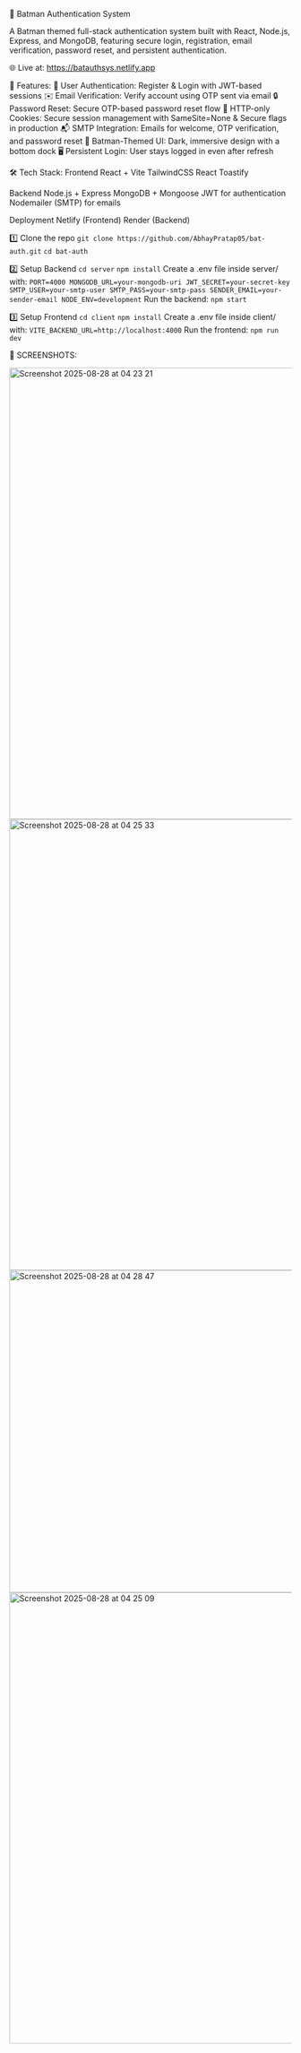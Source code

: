 🦇 Batman Authentication System

A Batman themed full-stack authentication system built with React, Node.js, Express, and MongoDB, featuring secure login, registration, email verification, password reset, and persistent authentication.

🌐 Live at: https://batauthsys.netlify.app

🚀 Features:
🔑 User Authentication: Register & Login with JWT-based sessions
✉️ Email Verification: Verify account using OTP sent via email
🔒 Password Reset: Secure OTP-based password reset flow
🍪 HTTP-only Cookies: Secure session management with SameSite=None & Secure flags in production
📬 SMTP Integration: Emails for welcome, OTP verification, and password reset
🖤 Batman-Themed UI: Dark, immersive design with a bottom dock
🖥️ Persistent Login: User stays logged in even after refresh

🛠️ Tech Stack:
Frontend
React + Vite
TailwindCSS
React Toastify

Backend
Node.js + Express
MongoDB + Mongoose
JWT for authentication
Nodemailer (SMTP) for emails

Deployment
Netlify (Frontend)
Render (Backend)

1️⃣ Clone the repo
`git clone https://github.com/AbhayPratap05/bat-auth.git`
`cd bat-auth`

2️⃣ Setup Backend
`cd server`
`npm install`
Create a .env file inside server/ with:
`PORT=4000
MONGODB_URL=your-mongodb-uri
JWT_SECRET=your-secret-key
SMTP_USER=your-smtp-user
SMTP_PASS=your-smtp-pass
SENDER_EMAIL=your-sender-email
NODE_ENV=development`
Run the backend:
`npm start`

3️⃣ Setup Frontend
`cd client`
`npm install`
Create a .env file inside client/ with:
`VITE_BACKEND_URL=http://localhost:4000`
Run the frontend:
`npm run dev`

📸 SCREENSHOTS:

<img width="1470" height="806" alt="Screenshot 2025-08-28 at 04 23 21" src="https://github.com/user-attachments/assets/f75f658f-ca1f-4583-9c2b-a4bcbd220ecc" />
<img width="1470" height="805" alt="Screenshot 2025-08-28 at 04 25 33" src="https://github.com/user-attachments/assets/fdc37cba-5b36-434f-92d5-c81662b40ac1" />

<img width="1319" height="575" alt="Screenshot 2025-08-28 at 04 28 47" src="https://github.com/user-attachments/assets/f262bb06-05ea-4547-8df0-dd17954e1415" />
<img width="1470" height="805" alt="Screenshot 2025-08-28 at 04 25 09" src="https://github.com/user-attachments/assets/659c1d38-9c20-439b-a549-b870b162ca6a" />

